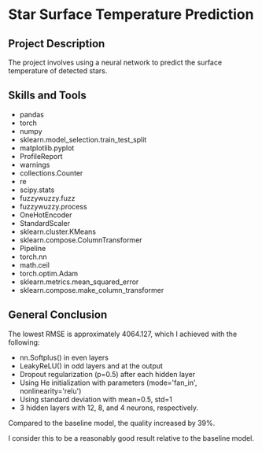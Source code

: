 # Star Surface Temperature Prediction

## Project Description
The project involves using a neural network to predict the surface temperature of detected stars.

## Skills and Tools
* pandas
* torch
* numpy
* sklearn.model_selection.train_test_split
* matplotlib.pyplot
* ProfileReport
* warnings
* collections.Counter
* re
* scipy.stats
* fuzzywuzzy.fuzz
* fuzzywuzzy.process
* OneHotEncoder
* StandardScaler
* sklearn.cluster.KMeans
* sklearn.compose.ColumnTransformer
* Pipeline
* torch.nn
* math.ceil
* torch.optim.Adam
* sklearn.metrics.mean_squared_error
* sklearn.compose.make_column_transformer

## General Conclusion

The lowest RMSE is approximately 4064.127, which I achieved with the following:
* nn.Softplus() in even layers
* LeakyReLU() in odd layers and at the output
* Dropout regularization (p=0.5) after each hidden layer
* Using He initialization with parameters (mode='fan_in', nonlinearity='relu')
* Using standard deviation with mean=0.5, std=1
* 3 hidden layers with 12, 8, and 4 neurons, respectively.

Compared to the baseline model, the quality increased by 39%.

I consider this to be a reasonably good result relative to the baseline model.















<!--

# Описание проекта "Определение_температуры_на_поверхности_звезд":


* Я начал работу над самостоятельным проектом, связанным с астрономией и машинным обучением. Задача от обсерватории - разработать нейросеть, которая сможет предсказывать температуру на поверхности обнаруженных звёзд.

* Обычно для определения температуры звезд учёные используют различные методы, такие как закон смещения Вина, закон Стефана-Больцмана и спектральный анализ. Но обсерватория хочет попробовать подход с машинным обучением, чтобы получить более точные и удобные результаты.

* В базе обсерватории уже есть характеристики 240 звёзд, которые были изучены ранее. Эти характеристики включают относительную светимость, относительный радиус, абсолютную звёздную величину, звёздный цвет и тип звезды.


# Цель проекта:
* Моя цель - разработать модель машинного обучения, которая сможет предсказывать температуру звезд на основе указанных характеристик.


# Характеристики
* Относительная светимость L/Lo — светимость звезды относительно Солнца.
* Относительный радиус R/Ro — радиус звезды относительно радиуса Солнца.
* Абсолютная звёздная величина Mv — физическая величина, характеризующая блеск звезды.
* Звёздный цвет (white, red, blue, yellow, yellow-orange и др.) — цвет звезды, который определяют на основе спектрального анализа.
* Тип звезды.
Тип звезды-Номер,соответствующий типу
* Коричневый карлик-0
* Красный карлик-1
* Белый карлик-2
 *Звёзды главной последовательности-3
* Сверхгигант-4
* Гипергигант-5

* Абсолютная температура T(K) — температура на поверхности звезды в Кельвинах.


















